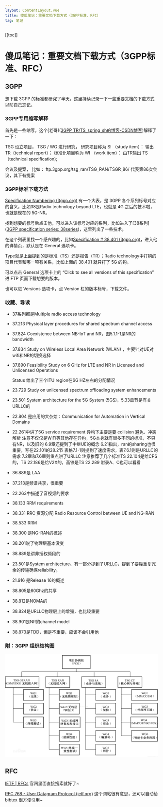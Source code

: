 ```yaml
---
layout: ContentLayout.vue
title: 傻瓜笔记：重要文档下载方式（3GPP标准、RFC）
tag: 笔记
---
```


[[toc]]

# 傻瓜笔记：重要文档下载方式（3GPP标准、RFC）

## 3GPP

想下载 3GPP 的标准都研究了半天，这里持续记录一下一些重要文档的下载方式以防自己忘记。

### 3GPP专用缩写解释

首先是一些缩写，这个[老哥]([3GPP TR/TS_spring_sh的博客-CSDN博客](https://blog.csdn.net/spring_sh/article/details/106316924))解释了一下：

TSG 设立项目，
TSG / WG 进行研究，
研究项目称为 SI （study item）： 输出 TR（technical report）；
标准化项目称为 WI （work item）： 由TR输出 TS（technical specification);

会议及提案， 比如：
ftp.3gpp.org/tsg_ran/TSG_RAN/TSGR_86/
代表第86次会议，其下有提案

### 3GPP标准下载方法

[Specification Numbering (3gpp.org)](https://www.3gpp.org/specifications/79-specification-numbering) 有一个大表，是 3GPP 各个系列标号对应的含义，比如38是Radio technology beyond LTE，也就是 4G 之后的技术啦，也就是现在的 5G-NR。

找到想要的标号后点击他，可以进入该标号对应的系列，比如进入了[38系列]([3GPP specification series: 38series](https://www.3gpp.org/DynaReport/38-series.htm))，这里列出了一些技术。

在这个列表里找一个感兴趣的，比如[Specification # 38.401 (3gpp.org)](https://portal.3gpp.org/desktopmodules/Specifications/SpecificationDetails.aspx?specificationId=3219)，进入他的详情页，默认是在 General 选项卡。

Type就是上面提到的是标准（TS）还是报告（TR）；Radio technology中打钩的项目代表和哪一项有关系，比如上面的 38.401 就只打了 5G 的钩。

可以点击 General 选项卡上的 “Click to see all versions of this specification” 进 FTP 页面下载想要的版本。

也可以进 Versions 选项卡，点 Version 栏的版本标号，下载文件。

### 收藏、导读

- 37系列都是Multiple radio access technology

- 37.213 Physical layer procedures for shared spectrum channel access

- 37.824 Coexistence between NB-IoT and NR，图5.1.1-1是NR的 bandwidth

- 37.834 Study on Wireless Local Area Network (WLAN) ，主要针对UE对 wifi和NR的切换选择

- 37.890 Feasibility Study on 6 GHz for LTE and NR in Licensed and Unlicensed Operations

  Status 给出了三个ITU region在6G HZ左右的分配情况

- 23.729 Study on unlicensed spectrum offloading system enhancements

- 23.501 System architecture for the 5G System (5GS)，5.33章节是有关URLLC的

- 22.804 是应用的大杂烩：Communication for Automation in Vertical Domains

- 22.261中讲了5G service requirement
  异构下主要是要 collision 避免、冲突解析
  注意不仅仅是WiFi等其他存在异构，5G本身就有很多不同的标准，不只有NR，以及旧的
  6.9章还提到了中继UE的概念
  6.21指出，ran的sharing也很重要，写在22.101的28.2节
  表格7.1-1则提到了速度需求，表7.6.1则是URLLC的需求
  7.2章和7.6章则重点讲了URLLC
  注意推荐了几个标准TS 22.104是给CPS的，TS 22.186是给V2X的，高铁是TS 22.289
  附录A、C也可以看看

- 36.889是 LAA

- 37.213是频谱共享，很重要

- 22.263中描述了音视频的要求

- 38.133 RRM requirements

- 38.331 RRC 资源分配 Radio Resource Control between UE and NG-RAN

- 38.533 RRM

- 38.300 是NG-RAN的概述

- 38.201说了物理层基本没变

- 38.889是讲非授权频段的

- 23.501是System architecture。有一部分提到了URLLC，提到了要靠重复冗余的传输确保reliability。

- 21.916 是Release 16的概述

- 38.805是60Ghz的共享

- 38.812是NOMA的

- 38.824是URLLC物理层上的增强，也比较重要

- 38.901是NR的channel model

- 38.873是TDD，但是不重要，应该不会引用他

### 附：3GPP 组织结构图

![3GPP 组织结构图](./3gpp.png)



## RFC

[IETF | RFCs](https://www.ietf.org/standards/rfcs/) 官网里面直接搜索就好了~

[RFC 768 - User Datagram Protocol (ietf.org)](https://datatracker.ietf.org/doc/rfc768/) 这个网站很有意思，还可以自动给 bibtex 很方便引用~
